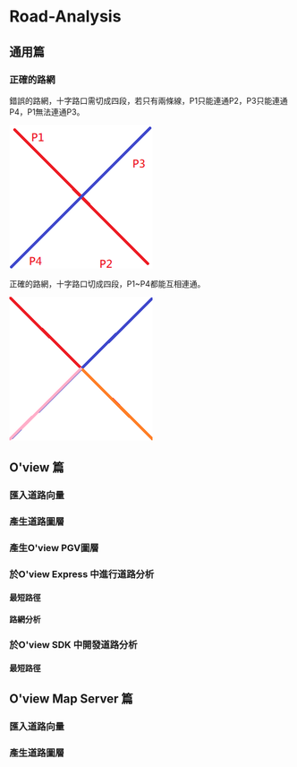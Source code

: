 # Road-Analysis

## 通用篇

### 正確的路網

錯誤的路網，十字路口需切成四段，若只有兩條線，P1只能連通P2，P3只能連通P4，P1無法連通P3。

![錯誤的路網](images/P1.png)

正確的路網，十字路口切成四段，P1~P4都能互相連通。

![正確的路網](images/P2.png)

## O'view 篇

### 匯入道路向量

### 產生道路圖層

### 產生O'view PGV圖層

### 於O'view Express 中進行道路分析

#### 最短路徑

#### 路網分析

### 於O'view SDK 中開發道路分析

#### 最短路徑

## O'view Map Server 篇

### 匯入道路向量

### 產生道路圖層
